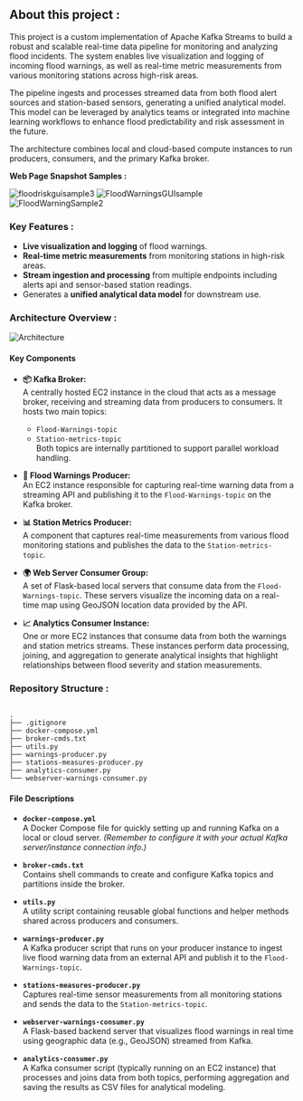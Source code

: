 ## About this project :
This project is a custom implementation of Apache Kafka Streams to build a robust and scalable real-time data pipeline for monitoring and analyzing flood incidents. The system enables live visualization and logging of incoming flood warnings, as well as real-time metric measurements from various monitoring stations across high-risk areas.

The pipeline ingests and processes streamed data from both flood alert sources and station-based sensors, generating a unified analytical model. This model can be leveraged by analytics teams or integrated into machine learning workflows to enhance flood predictability and risk assessment in the future.

The architecture combines local and cloud-based compute instances to run producers, consumers, and the primary Kafka broker.

**Web Page Snapshot Samples :**


![floodriskguisample3](https://github.com/user-attachments/assets/fbecbf87-c0db-462b-a22c-a3230398add2)
![FloodWarningsGUIsample](https://github.com/user-attachments/assets/ce1ce44d-8eba-47f9-b1b7-edd5e775e6d2)
![FloodWarningSample2](https://github.com/user-attachments/assets/7d18c848-d477-4058-affe-dc41e309e5f0)



###  Key Features :
- **Live visualization and logging** of flood warnings.
- **Real-time metric measurements** from monitoring stations in high-risk areas.
- **Stream ingestion and processing** from multiple endpoints including alerts api and sensor-based station readings.
- Generates a **unified analytical data model** for downstream use.


###  Architecture Overview :
![Architecture](https://github.com/user-attachments/assets/50b5447b-d4ef-4eb5-8bad-eafcb5d309f6)
#### Key Components
- **📦 Kafka Broker:**  
  A centrally hosted EC2 instance in the cloud that acts as a message broker, receiving and streaming data from producers to consumers. It hosts two main topics:
  - `Flood-Warnings-topic`
  - `Station-metrics-topic`  
  Both topics are internally partitioned to support parallel workload handling.

- **🚨 Flood Warnings Producer:**  
  An EC2 instance responsible for capturing real-time warning data from a streaming API and publishing it to the `Flood-Warnings-topic` on the Kafka broker.

- **📊 Station Metrics Producer:**  
  A component that captures real-time measurements from various flood monitoring stations and publishes the data to the `Station-metrics-topic`.

- **🌍 Web Server Consumer Group:**  
  A set of Flask-based local servers that consume data from the `Flood-Warnings-topic`. These servers visualize the incoming data on a real-time map using GeoJSON location data provided by the API.

- **📈 Analytics Consumer Instance:**  
  One or more EC2 instances that consume data from both the warnings and station metrics streams. These instances perform data processing, joining, and aggregation to generate analytical insights that highlight relationships between flood severity and station measurements.



### Repository Structure :
```

.
├── .gitignore 
├── docker-compose.yml
├── broker-cmds.txt
├── utils.py
├── warnings-producer.py
├── stations-measures-producer.py
├── analytics-consumer.py
└── webserver-warnings-consumer.py

```

####  File Descriptions

- **`docker-compose.yml`**  
  A Docker Compose file for quickly setting up and running Kafka on a local or cloud server. *(Remember to configure it with your actual Kafka server/instance connection info.)*


- **`broker-cmds.txt`**  
  Contains shell commands to create and configure Kafka topics and partitions inside the broker.


- **`utils.py`**  
  A utility script containing reusable global functions and helper methods shared across producers and consumers.


- **`warnings-producer.py`**  
  A Kafka producer script that runs on your producer instance to ingest live flood warning data from an external API and publish it to the `Flood-Warnings-topic`.


- **`stations-measures-producer.py`**  
  Captures real-time sensor measurements from all monitoring stations and sends the data to the `Station-metrics-topic`.


- **`webserver-warnings-consumer.py`**  
  A Flask-based backend server that visualizes flood warnings in real time using geographic data (e.g., GeoJSON) streamed from Kafka.


- **`analytics-consumer.py`**  
  A Kafka consumer script (typically running on an EC2 instance) that processes and joins data from both topics, performing aggregation and saving the results as CSV files for analytical modeling.
